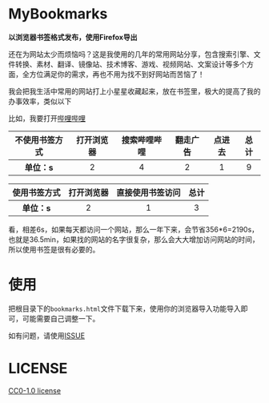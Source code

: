 # MyBookmarks

**以浏览器书签格式发布，使用Firefox导出**

还在为网站太少而烦恼吗？这是我使用的几年的常用网站分享，包含搜索引擎、文件转换、素材、翻译、镜像站、技术博客、游戏、视频网站、文案设计等多个方面，全方位满足你的需求，再也不用为找不到好网站而苦恼了！

我会把我生活中常用的网站打上小星星收藏起来，放在书签里，极大的提高了我的办事效率，类似以下

比如，我要打开[哔哩哔哩](https://www.bilibili.com/)

| **不使用书签方式** | 打开浏览器 | 搜索哔哩哔哩 | 翻走广告 | 点进去 | 总计 |
|:-----------:|:-----:|:------:|:----:|:---:|:---:|
| **单位：s**    | 2     | 4      | 2    | 1   | 9  |

| **使用书签方式** | 打开浏览器 | 直接使用书签访问 | 总计 |
|:-----------:|:-----:|:----------:|:---:|
| **单位：s**    | 2     | 1      | 3  |

看，相差6s，如果每天都访问一个网站，那么一年下来，会节省356*6=2190s，也就是36.5min，如果找的网站的名字很复杂，那么会大大增加访问网站的时间，所以使用书签是很有必要的。

# 使用

把根目录下的`bookmarks.html`文件下载下来，使用你的浏览器导入功能导入即可，可能需要自己调整一下。

如有问题，请使用[ISSUE](https://github.com/ZiChenStudio/MyBookmarks/issues)

# LICENSE

[CC0-1.0 license](LICENSE)
